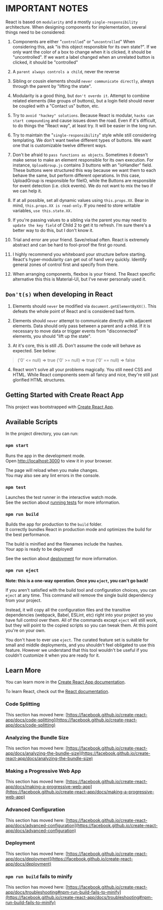 # IMPORTANT NOTES

React is based on `modularity` and a mostly `single-responsibility` architecture. 
When designing components for implementation, several things need to be considered:

1. Components are either "`controlled`" or "`uncontrolled`"
When considering this, ask "is this object responsible for its own state?".
If we only want the color of a box to change when it is clicked, it should be "uncontrolled".
If we want a label changed when an unrelated button is clicked, it should be "controlled"

2. A `parent always controls a child`, never the reverse

3. Sibling or cousin elements should `never communicate directly`, always through the parent by "lifting the state".

4. Modularity is a good thing, but `don't overdo it`. 
Attempt to combine related elements (like groups of buttons), but a login field should never be coupled with a "Contact us" button, etc.

5. Try to `avoid "hackey" solutions`. Because React is modular, `hacks can start compounding` and cause issues down the road. 
Even if it's difficult, to do things the "React way", at least try. It will be easier in the long run.

6. Try to maintain the "`single-responsibility`" style while still considering templating. 
We don't want twelve different types of buttons. We want one that is customizable twelve different ways.

7. Don't be afraid to `pass functions as objects`. Sometimes it doesn't make sense to make an element responsible for its own execution.
For instance, `UploadGroup.js` contains 3 buttons with an "ioHandler" field. These buttons were structured this way because we want them to each behave the same, but perform different operations. In this case, UploadGroup is responsible for fileIO, while the Buttons are responsible for event detection (i.e. click events). We do not want to mix the two if we can help it.

8. If at all possible, set all dynamic values using `this.props.XX`. Bear in mind, `this.props.XX is read-only`. If you need to store writable variables, `use this.state.XX.`

9. If you're passing values to a sibling via the parent you may need to `update the key field` of Child 2 to get it to refresh. I'm sure there's a better way to do this, but I don't know it.

10. Trial and error are your friend. Save/reload often. React is extremely abstract and can be hard to fool-proof the first go round.

11. I highly recommend you whiteboard your structure before starting. React's hyper-modularity can get out of hand very quickly. Identify general zones of control first and specify from there. 

12. When arranging components, flexbox is your friend. The React specific alternative this this is Material-UI, but I've never personally used it.


## `Don't(s)` when developing in React

1. Elements should `never` be modified via `document.getElementByXX()`.
   This defeats the whole point of React and is considered bad form.

2. Elements should `never` attempt to communicate directly with adjacent elements. Data should only pass between a parent and a child. 
   If it is necessary to move data or trigger events from "disconnected" elements, you should "lift up the state".

3. At it's core, this is still JS. Don't assume the code will behave as expected. See below:

> ('0' <= null) => true
> ('0' >= null) => true
> ('0' == null) => false

4. React won't solve all your problems magically. You still need CSS and HTML. 
While React components seem all fancy and nice, they're still just glorified HTML structures.



## Getting Started with Create React App

This project was bootstrapped with [Create React App](https://github.com/facebook/create-react-app).

## Available Scripts

In the project directory, you can run:

### `npm start`

Runs the app in the development mode.\
Open [http://localhost:3000](http://localhost:3000) to view it in your browser.

The page will reload when you make changes.\
You may also see any lint errors in the console.

### `npm test`

Launches the test runner in the interactive watch mode.\
See the section about [running tests](https://facebook.github.io/create-react-app/docs/running-tests) for more information.

### `npm run build`

Builds the app for production to the `build` folder.\
It correctly bundles React in production mode and optimizes the build for the best performance.

The build is minified and the filenames include the hashes.\
Your app is ready to be deployed!

See the section about [deployment](https://facebook.github.io/create-react-app/docs/deployment) for more information.

### `npm run eject`

**Note: this is a one-way operation. Once you `eject`, you can't go back!**

If you aren't satisfied with the build tool and configuration choices, you can `eject` at any time. This command will remove the single build dependency from your project.

Instead, it will copy all the configuration files and the transitive dependencies (webpack, Babel, ESLint, etc) right into your project so you have full control over them. All of the commands except `eject` will still work, but they will point to the copied scripts so you can tweak them. At this point you're on your own.

You don't have to ever use `eject`. The curated feature set is suitable for small and middle deployments, and you shouldn't feel obligated to use this feature. However we understand that this tool wouldn't be useful if you couldn't customize it when you are ready for it.

## Learn More

You can learn more in the [Create React App documentation](https://facebook.github.io/create-react-app/docs/getting-started).

To learn React, check out the [React documentation](https://reactjs.org/).

### Code Splitting

This section has moved here: [https://facebook.github.io/create-react-app/docs/code-splitting](https://facebook.github.io/create-react-app/docs/code-splitting)

### Analyzing the Bundle Size

This section has moved here: [https://facebook.github.io/create-react-app/docs/analyzing-the-bundle-size](https://facebook.github.io/create-react-app/docs/analyzing-the-bundle-size)

### Making a Progressive Web App

This section has moved here: [https://facebook.github.io/create-react-app/docs/making-a-progressive-web-app](https://facebook.github.io/create-react-app/docs/making-a-progressive-web-app)

### Advanced Configuration

This section has moved here: [https://facebook.github.io/create-react-app/docs/advanced-configuration](https://facebook.github.io/create-react-app/docs/advanced-configuration)

### Deployment

This section has moved here: [https://facebook.github.io/create-react-app/docs/deployment](https://facebook.github.io/create-react-app/docs/deployment)

### `npm run build` fails to minify

This section has moved here: [https://facebook.github.io/create-react-app/docs/troubleshooting#npm-run-build-fails-to-minify](https://facebook.github.io/create-react-app/docs/troubleshooting#npm-run-build-fails-to-minify)
